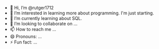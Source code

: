 - 👋 Hi, I’m @rutger1712
- 👀 I’m interested in learning more about programming. I'm just starting.
- 🌱 I’m currently learning about SQL.
- 💞️ I’m looking to collaborate on ...
- 📫 How to reach me ...
- 😄 Pronouns: ...
- ⚡ Fun fact: ...

<!---
rutger1712/rutger1712 is a ✨ special ✨ repository because its `README.md` (this file) appears on your GitHub profile.
You can click the Preview link to take a look at your changes.
--->
